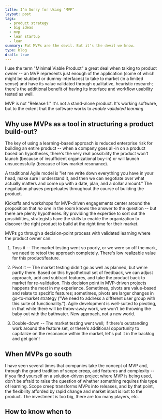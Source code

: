 ```yaml
---
title: I'm Sorry for Using "MVP"
layout: post
tags:
  - product strategy
  - big ideas
  - mvp
  - lean startup
  - lean
summary: Fat MVPs are the devil. But it's the devil we know.
type: blog
draft: true
---
```


I use the term "Minimal Viable Product" a great deal when talking to product owner -- an MVP represents just enough of the application (some of which might be stubbed or dummy interfaces) to take to market (in a limited sense) and have its value validated through qualitative, heuristic research; there's the additional benefit of having its interface and workflow usability tested as well.

MVP is not "Release 1." It's not a stand-alone product. It's working software, but to the extent that the software works to _enable validated learning_.

## Why use MVPs as a tool in structuring a product build-out?

The key of using a learning-based approach is reduced enterprise risk for building an entire product -- when a company goes all-in on a product based on hypotheses, there's the very real possibility the product won't launch (because of insufficient organizational buy-in) or will launch unsuccessfully (because of low market resonance). 

A traditional Agile model is "let me write down everything you have in your head, make sure I understand it, and then we can negotiate over what actually matters and come up with a date, plan, and a dollar amount." The negotiation phases perpetuates throughout the course of building the product. 

Kickoffs and workshops for MVP-driven engagements center around the proposition that _no one_ in the room knows the answer to the question -- but there are plenty hypotheses. By providing the expertise to sort out the possibilities, strategists have the skills to enable the organization to discover the right product to build at the right time for their market.

MVPs go through a decision-point process with validated learning where the product owner can:

1. Toss it -- The market testing went so poorly, or we were so off the mark, we need to retool the approach completely. There's low realizable value for this product/feature.

1. Pivot it -- The market testing didn't go as well as planned, but we're partly there. Based on this hypothetical set of feedback, we can adjust approach, add and subtract features, and take the product back to market for re-validation. This decision point in MVP-driven projects happens the most in my experience. Sometimes, pivots are value-based and relate to specific features; sometimes, pivots are larger changes in go-to-market strategy ("We need to address a different user group with this suite of functionality."). Agile development is well-suited to pivoting, in that while there will be throw-away work, we won't be throwing the baby out with the bathwater. New approach, not a new world.

1. Double-down -- The market testing went well; if there's outstanding work around the feature set, or there's additional opportunity to capitalize on the resonance within the market, let's put it in the backlog and get goin'!

## When MVPs go south

I have seen several times that companies take the concept of MVP and, through the grand tradition of scope creep, add features and complexity -- if you find yourself on a solution-driven project where MVP is being used, don't be afraid to raise the question of whether something requires this type of learning. Scope creep transforms MVPs into releases, and by that point, the flexibility afforded by rapid change and market input is lost to the product. The investment is too big, there are too many players, etc.

## How to know when to 